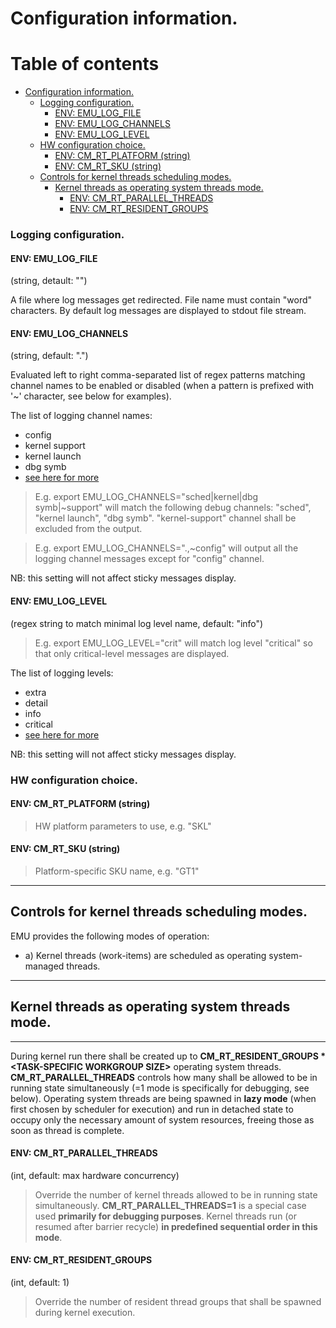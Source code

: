 
# Configuration information.

# Table of contents

- [Configuration information.](#configuration-information)
    - [Logging configuration.](#logging-configuration)
      - [ENV: EMU_LOG_FILE](#env-emu_log_file)
      - [ENV: EMU_LOG_CHANNELS](#env-emu_log_channels)
      - [ENV: EMU_LOG_LEVEL](#env-emu_log_level)
    - [HW configuration choice.](#hw-configuration-choice)
      - [ENV: CM_RT_PLATFORM (string)](#env-cm_rt_platform-string)
      - [ENV: CM_RT_SKU (string)](#env-cm_rt_sku-string)
  - [Controls for kernel threads scheduling modes.](#controls-for-kernel-threads-scheduling-modes)
    - [Kernel threads as operating system threads mode.](#kernel-threads-as-operating-system-threads-mode)
      - [ENV: CM_RT_PARALLEL_THREADS](#env-cm_rt_parallel_threads)
      - [ENV: CM_RT_RESIDENT_GROUPS](#env-cm_rt_resident_groups)


### Logging configuration.

#### ENV: EMU_LOG_FILE 

(string, detault: "")

A file where log messages get redirected. File name must contain "word" characters.
By default log messages are displayed to stdout file stream.

#### ENV: EMU_LOG_CHANNELS

(string, default: ".")

Evaluated left to right comma-separated list of regex patterns matching channel names to be enabled
or disabled (when a pattern is prefixed with '~' character, see below for examples).

The list of logging channel names:

- config
- kernel support
- kernel launch
- dbg symb
- [see here for more](common/emu_debug_flags.h)

> E.g. export EMU_LOG_CHANNELS="sched|kernel|dbg symb|~support" 
> will match the following debug channels: "sched", "kernel launch", "dbg symb".
> "kernel-support" channel shall be excluded from the output.

> E.g. export EMU_LOG_CHANNELS=".,~config" will output all the logging channel messages except for "config" channel. 

NB: this setting will not affect sticky messages display.

#### ENV: EMU_LOG_LEVEL

(regex string to match minimal log level name, default: "info")

> E.g. export EMU_LOG_LEVEL="crit" will match log level "critical" so that only critical-level messages are displayed. 

The list of logging levels:

- extra
- detail
- info
- critical
- [see here for more](common/emu_debug_flags.h)

NB: this setting will not affect sticky messages display.

### HW configuration choice.

#### ENV: CM_RT_PLATFORM (string)

> HW platform parameters to use, e.g. "SKL"

#### ENV: CM_RT_SKU (string)

> Platform-specific SKU name, e.g. "GT1"

----
## Controls for kernel threads scheduling modes.

EMU provides the following modes of operation:

- a) Kernel threads (work-items) are scheduled as operating system-managed threads.

 
----

## Kernel threads as operating system threads mode.

----

During kernel run there shall be created up to **CM_RT_RESIDENT_GROUPS * \<TASK-SPECIFIC WORKGROUP SIZE>** operating system threads. **CM_RT_PARALLEL_THREADS** controls how many shall be allowed to be in running state simultaneously (=1 mode is specifically for debugging, see below). Operating system threads are being spawned in **lazy mode** (when first chosen by scheduler for execution) and run in detached state to occupy only the necessary amount of system resources, freeing those as soon as thread is complete.

#### ENV: CM_RT_PARALLEL_THREADS

(int, default: max hardware concurrency)

> Override the number of kernel threads allowed to be in running state simultaneously.
> **CM_RT_PARALLEL_THREADS=1** is a special case used **primarily for debugging purposes**. Kernel threads run (or resumed after barrier recycle) **in predefined sequential order in this mode**.

#### ENV: CM_RT_RESIDENT_GROUPS

(int, default: 1)

> Override the number of resident thread groups that shall be spawned during kernel execution.


